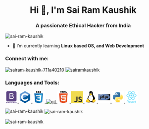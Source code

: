 <h1 align="center">Hi 👋, I'm Sai Ram Kaushik</h1>
<h3 align="center">A passionate Ethical Hacker from India</h3>

<p align="left"> <img src="https://komarev.com/ghpvc/?username=sai-ram-kaushik&label=Profile%20views&color=0e75b6&style=flat" alt="sai-ram-kaushik" /> </p>

- 🌱 I’m currently learning **Linux based OS, and Web Development**

<h3 align="left">Connect with me:</h3>
<p align="left">
<a href="https://linkedin.com/in/sairam-kaushik-711a40210" target="blank"><img align="center" src="https://raw.githubusercontent.com/rahuldkjain/github-profile-readme-generator/master/src/images/icons/Social/linked-in-alt.svg" alt="sairam-kaushik-711a40210" height="30" width="40" /></a>
<a href="https://instagram.com/sairamkaushik" target="blank"><img align="center" src="https://raw.githubusercontent.com/rahuldkjain/github-profile-readme-generator/master/src/images/icons/Social/instagram.svg" alt="sairamkaushik" height="30" width="40" /></a>
</p>

<h3 align="left">Languages and Tools:</h3>
<p align="left"> <a href="https://getbootstrap.com" target="_blank"> <img src="https://raw.githubusercontent.com/devicons/devicon/master/icons/bootstrap/bootstrap-plain-wordmark.svg" alt="bootstrap" width="40" height="40"/> </a> <a href="https://www.cprogramming.com/" target="_blank"> <img src="https://raw.githubusercontent.com/devicons/devicon/master/icons/c/c-original.svg" alt="c" width="40" height="40"/> </a> <a href="https://www.w3schools.com/css/" target="_blank"> <img src="https://raw.githubusercontent.com/devicons/devicon/master/icons/css3/css3-original-wordmark.svg" alt="css3" width="40" height="40"/> </a> <a href="https://git-scm.com/" target="_blank"> <img src="https://www.vectorlogo.zone/logos/git-scm/git-scm-icon.svg" alt="git" width="40" height="40"/> </a> <a href="https://www.w3.org/html/" target="_blank"> <img src="https://raw.githubusercontent.com/devicons/devicon/master/icons/html5/html5-original-wordmark.svg" alt="html5" width="40" height="40"/> </a> <a href="https://developer.mozilla.org/en-US/docs/Web/JavaScript" target="_blank"> <img src="https://raw.githubusercontent.com/devicons/devicon/master/icons/javascript/javascript-original.svg" alt="javascript" width="40" height="40"/> </a> <a href="https://www.linux.org/" target="_blank"> <img src="https://raw.githubusercontent.com/devicons/devicon/master/icons/linux/linux-original.svg" alt="linux" width="40" height="40"/> </a> <a href="https://www.php.net" target="_blank"> <img src="https://raw.githubusercontent.com/devicons/devicon/master/icons/php/php-original.svg" alt="php" width="40" height="40"/> </a> <a href="https://www.python.org" target="_blank"> <img src="https://raw.githubusercontent.com/devicons/devicon/master/icons/python/python-original.svg" alt="python" width="40" height="40"/> </a> <a href="https://reactjs.org/" target="_blank"> <img src="https://raw.githubusercontent.com/devicons/devicon/master/icons/react/react-original-wordmark.svg" alt="react" width="40" height="40"/> </a> </p>

<p><img align="left" src="https://github-readme-stats.vercel.app/api/top-langs?username=sai-ram-kaushik&show_icons=true&locale=en&layout=compact" alt="sai-ram-kaushik" /></p>

<p>&nbsp;<img align="center" src="https://github-readme-stats.vercel.app/api?username=sai-ram-kaushik&show_icons=true&locale=en" alt="sai-ram-kaushik" /></p>

<p><img align="center" src="https://github-readme-streak-stats.herokuapp.com/?user=sai-ram-kaushik&" alt="sai-ram-kaushik" /></p>
